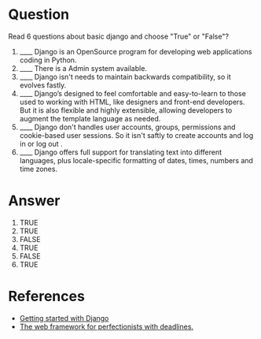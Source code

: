# Question
Read 6 questions about basic django and choose "True" or "False"?

1. ____ Django is an OpenSource program for developing web applications coding in Python.
2. ____ There is a Admin system available.
3. ____ Django isn't needs to maintain backwards compatibility, so it evolves fastly.
4. ____ Django’s  designed to feel comfortable and easy-to-learn to those used to working with HTML, like designers and front-end developers. But it is also flexible and highly extensible, allowing developers to augment the template language as needed.
5. ____ Django don't handles user accounts, groups, permissions and cookie-based user sessions. So it isn't saftly to create accounts and log in or log out .
6. ____ Django offers full support for translating text into different languages, plus locale-specific formatting of dates, times, numbers and time zones.

# Answer
1. TRUE 
2. TRUE
3. FALSE
4. TRUE
5. FALSE 
6. TRUE

# References
- [Getting started with Django](https://www.djangoproject.com/start/)
- [The web framework for perfectionists with deadlines.](https://medium.com/@mitjy/คุณรู้จัก-django-หรือเปล่า-ดีจังง่อวว-72fcb4d11aa3)
